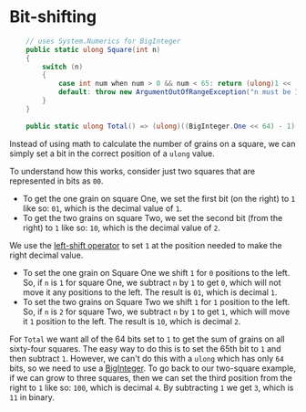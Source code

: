 # Bit-shifting

```csharp
    // uses System.Numerics for BigInteger
    public static ulong Square(int n)
    {
        switch (n)
        {
            case int num when num > 0 && num < 65: return (ulong)1 << (num - 1);
            default: throw new ArgumentOutOfRangeException("n must be 1 through 64");
        }
    }
    
    public static ulong Total() => (ulong)((BigInteger.One << 64) - 1);
```

Instead of using math to calculate the number of grains on a square, we can simply set a bit in the correct position of a `ulong` value.

To understand how this works, consider just two squares that are represented in bits as `00`.
- To get the one grain on square One, we set the first bit (on the right) to `1` like so: `01`, which is the decimal value of `1`.
- To get the two grains on square Two, we set the second bit (from the right) to `1` like so: `10`, which is the decimal value of `2`.

We use the [left-shift operator][left-shift-operator] to set `1` at the position needed to make the right decimal value.
- To set the one grain on Square One we shift `1` for `0` positions to the left.
So, if `n` is `1` for square One, we subtract `n` by `1` to get `0`, which will not move it any positions to the left.
The result is `01`, which is decimal `1`.
- To set the two grains on Square Two we shift `1` for `1` position to the left.
So, if `n` is `2` for square Two, we subtract `n` by `1` to get `1`, which will move it `1` position to the left.
The result is `10`, which is decimal `2`.

For `Total` we want all of the 64 bits set to `1` to get the sum of grains on all sixty-four squares.
The easy way to do this is to set the 65th bit to `1` and then subtract `1`.
However, we can't do this with a `ulong` which has only `64` bits, so we need to use a [BigInteger][biginteger].
To go back to our two-square example, if we can grow to three squares, then we can set the third position from the right to `1` like so: `100`,
which is decimal `4`.
By subtracting `1` we get `3`, which is `11` in binary.


[left-shift-operator]: https://learn.microsoft.com/en-us/dotnet/csharp/language-reference/operators/bitwise-and-shift-operators#left-shift-operator-
[biginteger]: https://learn.microsoft.com/en-us/dotnet/api/system.numerics.biginteger?view=net-7.0
